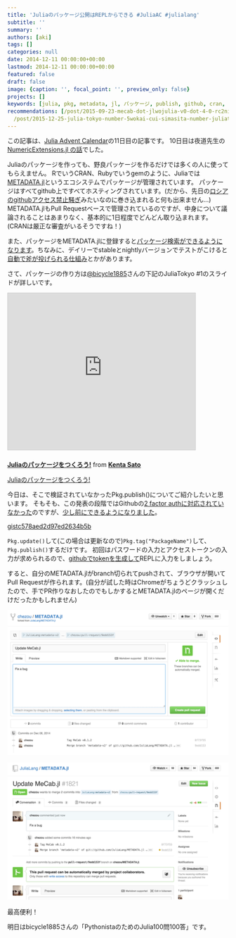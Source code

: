 ```yaml
---
title: 'Juliaのパッケージ公開はREPLからできる #JuliaAC #julialang'
subtitle: ''
summary: ''
authors: [aki]
tags: []
categories: null
date: 2014-12-11 00:00:00+00:00
lastmod: 2014-12-11 00:00:00+00:00
featured: false
draft: false
image: {caption: '', focal_point: '', preview_only: false}
projects: []
keywords: [julia, pkg, metadata, jl, パッケージ, publish, github, cran, request, pull]
recommendations: [/post/2015-09-23-mecab-dot-jlwojulia-v0-dot-4-0-rc2nidui-ying-sita/,
  /post/2015-12-25-julia-tokyo-number-5wokai-cui-simasita-number-juliatokyo/, /post/2015-12-10-julianoqing-bao-woshou-ji-situdukeruniha/]
---
```

この記事は、[Julia Advent Calendar](http://qiita.com/advent-calendar/2014/julialang)の11日目の記事です。 10日目は夜道先生の[NumericExtensions.jl の話](http://yomichi.hateblo.jp/entry/2014/12/10/052839)でした。

Juliaのパッケージを作っても、野良パッケージを作るだけでは多くの人に使ってもらえません。 RでいうCRAN、Rubyでいうgemのように、Juliaでは[METADATA.jl](https://github.com/JuliaLang/METADATA.jl)というエコシステムでパッケージが管理されています。 パッケージはすべてgithub上ですべてホスティングされています。(だから、先日の[ロシアのgithubアクセス禁止騒ぎ](http://jp.techcrunch.com/2014/12/04/20141203github-russia/)みたいなのに巻き込まれると何も出来ません...) METADATA.jlもPull Requestベースで管理されているのですが、中身について議論されることはあまりなく、基本的に1日程度でどんどん取り込まれます。(CRANは厳正な審査がいるそうですね！)

また、パッケージをMETADATA.jlに登録すると[パッケージ検索ができるようになります](http://pkg.julialang.org/)。ちなみに、デイリーでstableとnightlyバージョンでテストがこけると[自動で斧が投げられる仕組み](https://github.com/chezou/MeCab.jl/issues/1)とかがあります。

さて、パッケージの作り方は[@bicycle1885](https://twitter.com/bicycle1885)さんの下記のJuliaTokyo #1のスライドが詳しいです。

<iframe src="https://www.slideshare.net/slideshow/embed_code/36649709" width="427" height="356" frameborder="0" marginwidth="0" marginheight="0" scrolling="no" style="border:1px solid #CCC; border-width:1px; margin-bottom:5px; max-width: 100%;" allowfullscreen> </iframe>

  **[Juliaのパッケージをつくろう!](https://www.slideshare.net/KentaSato/julia-36649709 "Juliaのパッケージをつくろう!")** from **[Kenta Sato](https://www.slideshare.net/KentaSato)** 

[Juliaのパッケージをつくろう!](http://www.slideshare.net/KentaSato/julia-36649709)

今日は、そこで検証されていなかったPkg.publish()についてご紹介したいと思います。 そもそも、この発表の段階ではGithubの[2 factor authに対応されていなかった](https://github.com/JuliaLang/julia/issues/5252)のですが、[少し前にできるようになりました](https://github.com/JuliaLang/julia/commit/a5b1f3066e62356bc59a2ca542358b620d6e0435)。

<script src="https://gist.github.com/c578aed2d97ed2634b5b.js"> </script>

[gistc578aed2d97ed2634b5b](https://gist.github.com/c578aed2d97ed2634b5b)

`Pkg.update()`して(この場合は更新なので)`Pkg.tag("PackageName")`して、`Pkg.publish()`するだけです。 初回はパスワードの入力とアクセストークンの入力が求められるので、[githubでtokenを生成して](https://github.com/settings/applications)REPLに入力をしましょう。

すると、自分のMETADATA.jlがbranch切られてpushされて、ブラウザが開いてPull Requestが作られます。(自分が試した時はChromeがちょうどクラッシュしたので、手でPR作りなおしたのでもしかするとMETADATA.jlのページが開くだけだったかもしれません)

![](20141207213426.png)

![](20141207213437.png)

最高便利！

明日はbicycle1885さんの「PythonistaのためのJulia100問100答」です。

